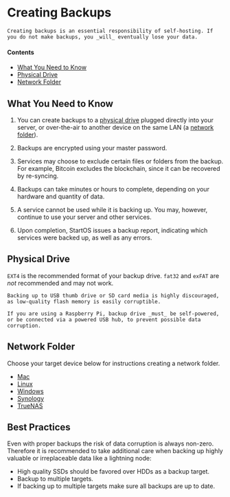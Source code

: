 # Creating Backups

```admonish tip title="Important"
Creating backups is an essential responsibility of self-hosting. If you do not make backups, you _will_ eventually lose your data.
```

#### Contents

- [What You Need to Know](#what-you-need-to-know)
- [Physical Drive](#physical-drive)
- [Network Folder](#network-folder)

## What You Need to Know

1. You can create backups to a [physical drive](#physical-drive) plugged directly into your server, or over-the-air to another device on the same LAN (a [network folder](#network-folder)).

1. Backups are encrypted using your master password.

1. Services may choose to exclude certain files or folders from the backup. For example, Bitcoin excludes the blockchain, since it can be recovered by re-syncing.

1. Backups can take minutes or hours to complete, depending on your hardware and quantity of data.

1. A service cannot be used while it is backing up. You may, however, continue to use your server and other services.

1. Upon completion, StartOS issues a backup report, indicating which services were backed up, as well as any errors.

## Physical Drive

`EXT4` is the recommended format of your backup drive. `fat32` and `exFAT` are _not_ recommended and may not work.

```admonish danger
Backing up to USB thumb drive or SD card media is highly discouraged, as low-quality flash memory is easily corruptible.

If you are using a Raspberry Pi, backup drive _must_ be self-powered, or be connected via a powered USB hub, to prevent possible data corruption.
```

## Network Folder

Choose your target device below for instructions creating a network folder.

- [Mac](../device-guides/mac/backups.md)
- [Linux](../device-guides/linux/backups.md)
- [Windows](../device-guides/windows/backups.md)
- [Synology](../device-guides/synology/backups.md)
- [TrueNAS](../device-guides/truenas/backups.md)

## Best Practices

Even with proper backups the risk of data corruption is always non-zero. Therefore it is recommended to take additional care when backing up highly valuable or irreplaceable data like a lightning node:

- High quality SSDs should be favored over HDDs as a backup target.
- Backup to multiple targets.
- If backing up to multiple targets make sure all backups are up to date.
